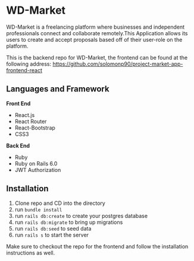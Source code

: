 # WD-Market

WD-Market is a freelancing platform where businesses and independent professionals connect and collaborate remotely.This Application allows its users to create and accept proposals based off of their user-role on the platform.


This is the backend repo for WD-Market, the frontend can be found at the following address: https://github.com/solomonp90/project-market-app-frontend-react

## Languages and Framework
**Front End**
* React.js
* React Router
* React-Bootstrap
* CSS3

**Back End**
* Ruby
* Ruby on Rails 6.0
* JWT Authorization

## Installation 
1. Clone repo and CD into the directory
2. run `bundle install`
3. run `rails db:create` to create your postgres database
4. run `rails db:migrate` to bring up migrations
5. run `rails db:seed` to seed data
6. run `rails s` to start the server

Make sure to checkout the repo for the frontend and follow the installation instructions as well.

